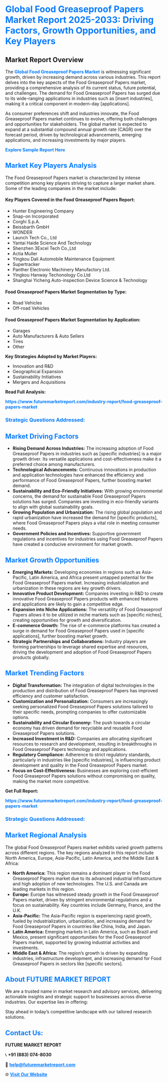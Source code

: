 <h1 style="color: #007BFF;">Global Food Greaseproof Papers Market Report 2025-2033: Driving Factors, Growth Opportunities, and Key Players</h1>

<section id="overview">
<h2>Market Report Overview</h2>
<p>The <a href="https://www.futuremarketreport.com/industry-report/food-greaseproof-papers-market" style="color: #007BFF; text-decoration: none;"><strong>Global Food Greaseproof Papers Market</strong></a> is witnessing significant growth, driven by increasing demand across various industries. This report delves into the key aspects of the Food Greaseproof Papers market, providing a comprehensive analysis of its current status, future potential, and challenges. The demand for Food Greaseproof Papers has surged due to its wide-ranging applications in industries such as [insert industries], making it a critical component in modern-day [applications].</p>
<p>As consumer preferences shift and industries innovate, the Food Greaseproof Papers market continues to evolve, offering both challenges and opportunities for stakeholders. The global market is expected to expand at a substantial compound annual growth rate (CAGR) over the forecast period, driven by technological advancements, emerging applications, and increasing investments by major players.</p>
</section>

<section id="overview">
<p><a href="https://www.futuremarketreport.com/request-sample/reportId=35703" style="color: #007BFF; text-decoration: none;"><strong>Explore Sample Report Here</strong></a></p>
</section>

<section id="key-players">
<h2 style="color: #007BFF;">Market Key Players Analysis</h2>
<p>The Food Greaseproof Papers market is characterized by intense competition among key players striving to capture a larger market share. Some of the leading companies in the market include:</p>
<h4>Key Players Covered in the Food Greaseproof Papers Report:</h4>
<ul><li>Hunter Engineering Company</li><li>Snap-on Incorporated</li><li>Corghi S.p.A.</li><li>Beissbarth GmbH</li><li>WONDER</li><li>Launch Tech Co., Ltd</li><li>Yantai Haide Science And Technology</li><li>Shenzhen 3Excel Tech Co.,Ltd</li><li>Actia Muller</li><li>Yingkou Dali Automobile Maintenance Equipment</li><li>Supertracker</li><li>Panther Electronic Machinery Manufactory Ltd.</li><li>Yingkou Hanway Techonology Co.Ltd</li><li>Shanghai Yicheng Auto-inspection Device Science &amp; Technology</li></ul>
<h4>Food Greaseproof Papers Market Segmentation by Type:</h4>
<ul><li>Road Vehicles</li><li>Off-road Vehicles</li></ul>

<h4>Food Greaseproof Papers Market Segmentation by Application:</h4>
<ul><li>Garages</li><li>Auto Manufacturers &amp; Auto Sellers</li><li>Tires</li><li>Other</li></ul>
<p><strong>Key Strategies Adopted by Market Players:</strong></p>
<ul>
<li>Innovation and R&D</li>
<li>Geographical Expansion</li>
<li>Sustainability Initiatives</li>
<li>Mergers and Acquisitions</li>
</ul>
</section>

<section>
<p><strong>Read Full Analysis: </strong></p><a href="https://www.futuremarketreport.com/industry-report/food-greaseproof-papers-market" style="color: #007BFF; text-decoration: none;"><strong>https://www.futuremarketreport.com/industry-report/food-greaseproof-papers-market</strong></a>
<h3 style="color: #007BFF;">Strategic Questions Addressed:</h3>
</section>

<section id="driving-factors">
<h2 style="color: #007BFF;">Market Driving Factors</h2>
<ul>
<li><strong>Rising Demand Across Industries:</strong> The increasing adoption of Food Greaseproof Papers in industries such as [specific industries] is a major growth driver. Its versatile applications and cost-effectiveness make it a preferred choice among manufacturers.</li>
<li><strong>Technological Advancements:</strong> Continuous innovations in production and application technologies have enhanced the efficiency and performance of Food Greaseproof Papers, further boosting market demand.</li>
<li><strong>Sustainability and Eco-Friendly Initiatives:</strong> With growing environmental concerns, the demand for sustainable Food Greaseproof Papers solutions has surged. Companies are investing in eco-friendly variants to align with global sustainability goals.</li>
<li><strong>Growing Population and Urbanization:</strong> The rising global population and rapid urbanization have increased the demand for [specific products], where Food Greaseproof Papers plays a vital role in meeting consumer needs.</li>
<li><strong>Government Policies and Incentives:</strong> Supportive government regulations and incentives for industries using Food Greaseproof Papers have created a conducive environment for market growth.</li>
</ul>
</section>

<section id="growth-opportunities">
<h2 style="color: #007BFF;">Market Growth Opportunities</h2>
<ul>
<li><strong>Emerging Markets:</strong> Developing economies in regions such as Asia-Pacific, Latin America, and Africa present untapped potential for the Food Greaseproof Papers market. Increasing industrialization and urbanization in these regions are key growth drivers.</li>
<li><strong>Innovative Product Development:</strong> Companies investing in R&D to create innovative Food Greaseproof Papers products with enhanced features and applications are likely to gain a competitive edge.</li>
<li><strong>Expansion into Niche Applications:</strong> The versatility of Food Greaseproof Papers allows it to be utilized in niche markets such as [specific niches], creating opportunities for growth and diversification.</li>
<li><strong>E-commerce Growth:</strong> The rise of e-commerce platforms has created a surge in demand for Food Greaseproof Papers used in [specific applications], further boosting market growth.</li>
<li><strong>Strategic Partnerships and Collaborations:</strong> Industry players are forming partnerships to leverage shared expertise and resources, driving the development and adoption of Food Greaseproof Papers products globally.</li>
</ul>
</section>

<section id="trending-factors">
<h2 style="color: #007BFF;">Market Trending Factors</h2>
<ul>
<li><strong>Digital Transformation:</strong> The integration of digital technologies in the production and distribution of Food Greaseproof Papers has improved efficiency and customer satisfaction.</li>
<li><strong>Customization and Personalization:</strong> Consumers are increasingly seeking personalized Food Greaseproof Papers solutions tailored to their specific needs, prompting companies to offer customizable options.</li>
<li><strong>Sustainability and Circular Economy:</strong> The push towards a circular economy has driven demand for recyclable and reusable Food Greaseproof Papers solutions.</li>
<li><strong>Increased Investment in R&D:</strong> Companies are allocating significant resources to research and development, resulting in breakthroughs in Food Greaseproof Papers technology and applications.</li>
<li><strong>Regulatory Compliance:</strong> Adherence to strict regulatory standards, particularly in industries like [specific industries], is influencing product development and quality in the Food Greaseproof Papers market.</li>
<li><strong>Focus on Cost-Effectiveness:</strong> Businesses are exploring cost-efficient Food Greaseproof Papers solutions without compromising on quality, making the market more competitive.</li>
</ul>
</section>

<section>
<p><strong>Get Full Report: </strong></p><a href="https://www.futuremarketreport.com/industry-report/food-greaseproof-papers-market" style="color: #007BFF; text-decoration: none;"><strong>https://www.futuremarketreport.com/industry-report/food-greaseproof-papers-market</strong></a>
<h3 style="color: #007BFF;">Strategic Questions Addressed:</h3>
</section>


<section id="regional-analysis">
<h2 style="color: #007BFF;">Market Regional Analysis</h2>
<p>The global Food Greaseproof Papers market exhibits varied growth patterns across different regions. The key regions analyzed in this report include North America, Europe, Asia-Pacific, Latin America, and the Middle East & Africa:</p>
<ul>
<li><strong>North America:</strong> This region remains a dominant player in the Food Greaseproof Papers market due to its advanced industrial infrastructure and high adoption of new technologies. The U.S. and Canada are leading markets in this region.</li>
<li><strong>Europe:</strong> Europe has witnessed steady growth in the Food Greaseproof Papers market, driven by stringent environmental regulations and a focus on sustainability. Key countries include Germany, France, and the U.K.</li>
<li><strong>Asia-Pacific:</strong> The Asia-Pacific region is experiencing rapid growth, fueled by industrialization, urbanization, and increasing demand for Food Greaseproof Papers in countries like China, India, and Japan.</li>
<li><strong>Latin America:</strong> Emerging markets in Latin America, such as Brazil and Mexico, present significant opportunities for the Food Greaseproof Papers market, supported by growing industrial activities and investments.</li>
<li><strong>Middle East & Africa:</strong> The region’s growth is driven by expanding industries, infrastructure development, and increasing demand for Food Greaseproof Papers in sectors like [specific sectors].</li>
</ul>
</section>

<footer>
<h2 style="color: #007BFF;">About FUTURE MARKET REPORT</h2>
<p>We are a trusted name in market research and advisory services, delivering actionable insights and strategic support to businesses across diverse industries. Our expertise lies in offering:</p>

<p>Stay ahead in today’s competitive landscape with our tailored research solutions.</p>

<h2 style="color: #007BFF;">Contact Us:</h2>
<p><strong>FUTURE MARKET REPORT</strong></p>
<p>📞 <strong>+91 (883) 074-8030</strong></p>
<p>📧 <strong><a href="mailto:help@futuremarketreport.com" style="color: #007BFF;">help@futuremarketreport.com</a></strong></p>
<p>🌐 <strong><a href="https://www.futuremarketreport.com/" style="color: #007BFF;">Visit Our Website</a></strong></p>
</footer>